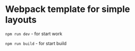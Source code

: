 #  Webpack template for simple layouts

```npm run dev``` - for start work

```npm run build``` - for start build